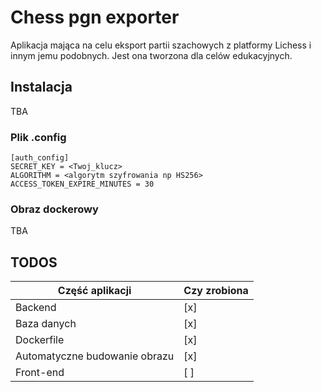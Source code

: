 # Chess pgn exporter

Aplikacja mająca na celu eksport partii szachowych z platformy Lichess i innym jemu podobnych. Jest ona tworzona dla celów edukacyjnych. 



## Instalacja

TBA


### Plik .config
```
[auth_config]
SECRET_KEY = <Twoj_klucz>
ALGORITHM = <algorytm szyfrowania np HS256>
ACCESS_TOKEN_EXPIRE_MINUTES = 30
```

### Obraz dockerowy 

TBA


## TODOS
|Część aplikacji| Czy zrobiona|
|---|---|
|Backend | [x]
|Baza danych | [x]
|Dockerfile | [x]
|Automatyczne budowanie obrazu | [x]
|Front-end | [  ]